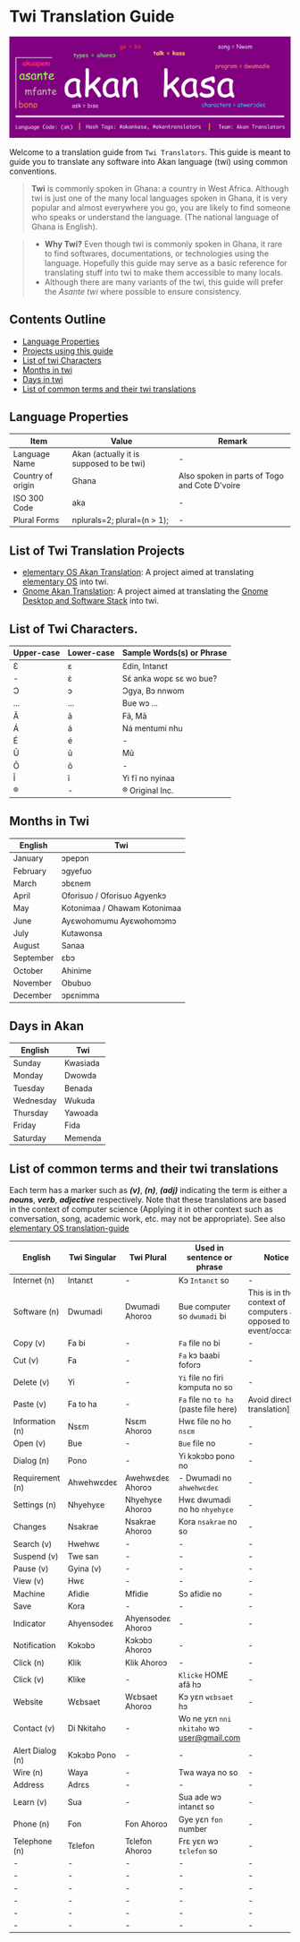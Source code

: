 # Twi Translation Guide

![Gnome Twi Translation Page](images/akan-banner.png)

Welcome to a translation guide from `Twi Translators`. This guide is meant to guide you to translate any software into Akan language (twi) using common conventions.

> **Twi** is commonly spoken in Ghana: a country in West Africa. Although twi is just one of the many local languages spoken in Ghana, it is very popular and almost everywhere you go, you are likely to find someone who speaks or understand the language. (The national language of Ghana is English).

> - **Why Twi?** Even though twi is commonly spoken in Ghana, it rare to find softwares, documentations, or technologies using the language. Hopefully this guide may serve as a basic reference for translating stuff into twi to make them accessible to many locals.
> - Although there are many variants of the twi, this guide will prefer the _Asante twi_ where possible to ensure consistency.

## Contents Outline

- [Language Properties](#language-properties)
- [Projects using this guide](#projects)
- [List of twi Characters](#akan-characters)
- [Months in twi](#months)
- [Days in twi](#days)
- [List of common terms and their twi translations](#terms)

<span id="language-properties">
</span>

## Language Properties

Item              | Value                                    | Remark
----------------- | ---------------------------------------- | ---------------------------------------------
Language Name     | Akan (actually it is supposed to be twi) | -
Country of origin | Ghana                                    | Also spoken in parts of Togo and Cote D'voire
ISO 300 Code      | aka                                      | -
Plural Forms      | nplurals=2; plural=(n > 1);              | -

<span id="projects">
</span>

## List of Twi Translation Projects

- [elementary OS Akan Translation](https:github.com/laberba/elementaryOS-akan-guide): A project aimed at translating [elementary OS](https://elementary.io) into twi.
- [Gnome Akan Translation](https://github.com/laberba/gnome-akan-translation-guide): A project aimed at translating the [Gnome Desktop and Software Stack](https://gnome.org) into twi.

<span id="akan-characters">
</span>

## List of Twi Characters.

Upper-case | Lower-case | Sample Words(s) or Phrase
---------- | ---------- | -------------------------
Ɛ          | ɛ          | Ɛdin, Intanɛt
-          | έ          | Sέ anka wopɛ sɛ wo bue?
Ɔ          | ɔ          | Ɔgya, Bɔ nnwom
...        | ...        | Bue wɔ ...
Ã          | ã         | Fã, Mã
Á          | á          | Ná mentumi nhu
É          | é          | -
Ũ          | ũ          | Mũ
Õ          | õ          | -
Ĩ          | ĩ          | Yi fĩ no nyinaa
®          | -          | ® Original Inc.

<span id="months">
</span>

## Months in Twi

English   | Twi
--------- | ----------------------------
January   | ɔpepɔn
February  | ɔgyefuo
March     | ɔbɛnem
April     | Oforisuo / Oforisuo Agyenkɔ
May       | Kotonimaa / Ohawam Kotonimaa
June      | Ayɛwohomumu Ayɛwohomɔmɔ
July      | Kutawonsa
August    | Sanaa
September | ɛbɔ
October   | Ahinime
November  | Obubuo
December  | ɔpɛnimma

## Days in Akan

<span id="days">
</span>

English   | Twi
--------- | --------
Sunday    | Kwasiada
Monday    | Dwowda
Tuesday   | Benada
Wednesday | Wukuda
Thursday  | Yawoada
Friday    | Fida
Saturday  | Memenda

<span id="terms">
</span>

## List of common terms and their twi translations

Each term has a marker such as **_(v)_**, **_(n)_**, **_(adj)_** indicating the term is either a **_nouns_**, **_verb_**, **_adjective_** respectively. Note that these translations are based in the context of computer science (Applying it in other context such as conversation, song, academic work, etc. may not be appropriate). See also [elementary OS translation-guide](https://github.com/laberba/elementaryOS-twi-guide)

English          | Twi Singular | Twi Plural        | Used in sentence or phrase                | Notice
---------------- | ------------ | ----------------- | ----------------------------------------- | -------------------------------------------------------------------
Internet (n)     | Intanɛt      | -                 | Kɔ `Intanɛt` so                           | -
Software (n)     | Dwumadi      | Dwumadi Ahoroɔ    | Bue computer so `dwumadi` bi              | This is in the context of computers as opposed to an event/occasion
Copy (v)         | Fa bi        | -                 | `Fa` file no bi                           | -
Cut (v)          | Fa           | -                 | `Fa` kɔ baabi foforɔ                      | -
Delete (v)       | Yi           | -                 | `Yi` file no firi kɔmputa no so           | -
Paste (v)        | Fa to ha     | -                 | `Fa` file no `to ha` (paste file here)    | Avoid direct translation])
Information (n)  | Nsɛm         | Nsɛm Ahoroɔ       | Hwɛ file no ho `nsɛm`                     | -
Open (v)         | Bue          | -                 | `Bue` file no                             | -
Dialog (n)       | Pono         | -                 | Yi kɔkɔbɔ pono no                         | -
Requirement (n)  | Ahwehwɛdeɛ   | Awehwɛdeɛ Ahoroɔ  | - Dwumadi no `ahwehwɛdeɛ`                 | -
Settings (n)     | Nhyehyɛe     | Nhyehyɛe Ahoroɔ   | Hwɛ dwumadi no ho `nhyehyɛe`              | -
Changes          | Nsakrae      | Nsakrae Ahoroɔ    | Kora `nsakrae` no so                      | -
Search (v)       | Hwehwɛ       | -                 | -                                         | -
Suspend (v)      | Twe san      | -                 | -                                         | -
Pause (v)        | Gyina (v)    | -                 | -                                         | -
View (v)         | Hwɛ          | -                 | -                                         | -
Machine          | Afidie       | Mfidie            | Sɔ afidie no                              | -
Save             | Kora         | -                 | -                                         | -
Indicator        | Ahyensodeɛ   | Ahyensodeɛ Ahoroɔ | -                                         | -
Notification     | Kɔkɔbɔ       | Kɔkɔbɔ Ahoroɔ     | -                                         | -
Click (n)        | Klik         | Klik Ahoroɔ       | -                                         | -
Click (v)        | Klike        | -                 | `Klicke` HOME afã hɔ                     | -
Website          | Wɛbsaet      | Wɛbsaet Ahoroɔ    | Kɔ yɛn `wɛbsaet` hɔ                       | -
Contact (v)      | Di Nkitaho   | -                 | Wo ne yɛn `nni nkitaho` wɔ user@gmail.com | -
Alert Dialog (n) | Kɔkɔbɔ Pono  | -                 | -                                         | -
Wire (n)         | Waya         | -                 | Twa waya no so                            | -
Address          | Adrɛs        | -                 | -                                         | -
Learn (v)        | Sua          | -                 | Sua ade wɔ intanɛt so                     | -
Phone (n)        | Fon          | Fon Ahoroɔ        | Gye yɛn `fon` number                      | -
Telephone (n)    | Tɛlefon      | Tɛlefon Ahoroɔ    | Frɛ yɛn wɔ `tɛlefon` so                   | -
-                | -            | -                 | -                                         | -
-                | -            | -                 | -                                         | -
-                | -            | -                 | -                                         | -
-                | -            | -                 | -                                         | -
-                | -            | -                 | -                                         | -
-                | -            | -                 | -                                         | -
